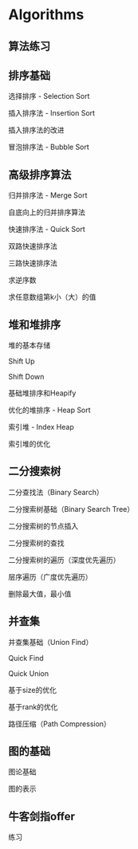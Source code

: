 # Algorithms

算法练习
---
排序基础
---
选择排序 - Selection Sort

插入排序法 - Insertion Sort

插入排序法的改进

冒泡排序法 - Bubble Sort

高级排序算法
---

归并排序法 - Merge Sort

自底向上的归并排序算法

快速排序法 - Quick Sort

双路快速排序法

三路快速排序法

求逆序数

求任意数组第k小（大）的值

堆和堆排序
---

堆的基本存储

Shift Up

Shift Down

基础堆排序和Heapify

优化的堆排序 - Heap Sort

索引堆 - Index Heap

索引堆的优化

二分搜索树
---

二分查找法（Binary Search）

二分搜索树基础（Binary Search Tree）

二分搜索树的节点插入

二分搜索树的查找

二分搜索树的遍历（深度优先遍历）

层序遍历（广度优先遍历）

删除最大值，最小值

并查集
---

并查集基础（Union Find）

Quick Find

Quick Union

基于size的优化

基于rank的优化

路径压缩（Path Compression）

图的基础
---

图论基础

图的表示

牛客剑指offer
---

练习
